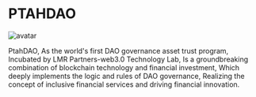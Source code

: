 # PTAHDAO

![avatar](/imgs/banner_1.png)

PtahDAO, As the world's first DAO governance asset trust program, Incubated by LMR Partners-web3.0 Technology Lab, Is a groundbreaking combination of blockchain technology and financial investment, Which deeply implements the logic and rules of DAO governance, Realizing the concept of inclusive financial services and driving financial innovation.